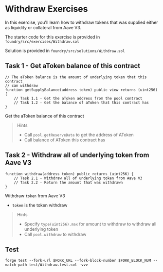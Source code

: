 # Withdraw Exercises

In this exercise, you'll learn how to withdraw tokens that was supplied either as liquidity or collateral from Aave V3.

The starter code for this exercise is provided in `foundry/src/exercises/Withdraw.sol`

Solution is provided in `foundry/src/solutions/Withdraw.sol`

## Task 1 - Get aToken balance of this contract

```solidity
// The aToken balance is the amount of underlying token that this contract
// can withdraw
function getSupplyBalance(address token) public view returns (uint256) {
    // Task 1.1 - Get the aToken address from the pool contract
    // Task 1.2 - Get the balance of aToken that this contract has
}
```

Get the aToken balance of this contract

> Hints
>
> - Call `pool.getReserveData` to get the address of AToken
> - Call balance of AToken this contract has

## Task 2 - Withdraw all of underlying token from Aave V3

```solidity
function withdraw(address token) public returns (uint256) {
    // Task 2.1 - Withdraw all of underlying token from Aave V3
    // Task 2.2 - Return the amount that was withdrawn
}
```

Withdraw `token` from Aave V3

- `token` is the token withdraw

> Hints
>
> - Specify `type(uint256).max` for amount to withdraw to withdraw all underlying token
> - Call `pool.withdraw` to withdraw

## Test

```shell
forge test --fork-url $FORK_URL --fork-block-number $FORK_BLOCK_NUM --match-path test/Withdraw.test.sol -vvv
```
